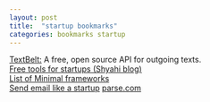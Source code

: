 ```yaml
---
layout: post
title:  "startup bookmarks"
categories: bookmarks startup
---
```

[TextBelt:](http://textbelt.com/) A free, open source API for outgoing texts.  
[Free tools for startups (Shyahi blog)](http://blog.shyahi.com/post/62901878131/putting-everything-together-free-tools-for)  
[List of Minimal frameworks](https://github.com/neiesc/ListOfMinimalistFrameworks)  
[Send email like a startup](https://www.sendwithus.com/resources/guide/)
[parse.com](https://www.parse.com)  
